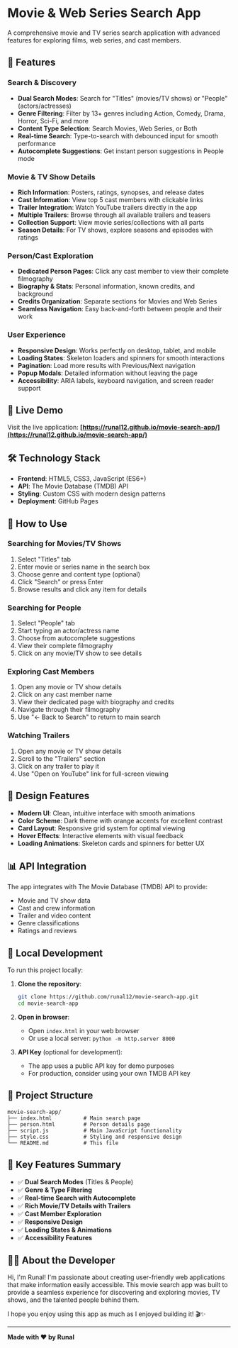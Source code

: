 # Movie & Web Series Search App

A comprehensive movie and TV series search application with advanced features for exploring films, web series, and cast members.

## 🌟 Features

### **Search & Discovery**
- **Dual Search Modes**: Search for "Titles" (movies/TV shows) or "People" (actors/actresses)
- **Genre Filtering**: Filter by 13+ genres including Action, Comedy, Drama, Horror, Sci-Fi, and more
- **Content Type Selection**: Search Movies, Web Series, or Both
- **Real-time Search**: Type-to-search with debounced input for smooth performance
- **Autocomplete Suggestions**: Get instant person suggestions in People mode

### **Movie & TV Show Details**
- **Rich Information**: Posters, ratings, synopses, and release dates
- **Cast Information**: View top 5 cast members with clickable links
- **Trailer Integration**: Watch YouTube trailers directly in the app
- **Multiple Trailers**: Browse through all available trailers and teasers
- **Collection Support**: View movie series/collections with all parts
- **Season Details**: For TV shows, explore seasons and episodes with ratings

### **Person/Cast Exploration**
- **Dedicated Person Pages**: Click any cast member to view their complete filmography
- **Biography & Stats**: Personal information, known credits, and background
- **Credits Organization**: Separate sections for Movies and Web Series
- **Seamless Navigation**: Easy back-and-forth between people and their work

### **User Experience**
- **Responsive Design**: Works perfectly on desktop, tablet, and mobile
- **Loading States**: Skeleton loaders and spinners for smooth interactions
- **Pagination**: Load more results with Previous/Next navigation
- **Popup Modals**: Detailed information without leaving the page
- **Accessibility**: ARIA labels, keyboard navigation, and screen reader support

## 🚀 Live Demo

Visit the live application: **[https://runal12.github.io/movie-search-app/](https://runal12.github.io/movie-search-app/)**

## 🛠️ Technology Stack

- **Frontend**: HTML5, CSS3, JavaScript (ES6+)
- **API**: The Movie Database (TMDB) API
- **Styling**: Custom CSS with modern design patterns
- **Deployment**: GitHub Pages

## 📱 How to Use

### **Searching for Movies/TV Shows**
1. Select "Titles" tab
2. Enter movie or series name in the search box
3. Choose genre and content type (optional)
4. Click "Search" or press Enter
5. Browse results and click any item for details

### **Searching for People**
1. Select "People" tab
2. Start typing an actor/actress name
3. Choose from autocomplete suggestions
4. View their complete filmography
5. Click on any movie/TV show to see details

### **Exploring Cast Members**
1. Open any movie or TV show details
2. Click on any cast member name
3. View their dedicated page with biography and credits
4. Navigate through their filmography
5. Use "← Back to Search" to return to main search

### **Watching Trailers**
1. Open any movie or TV show details
2. Scroll to the "Trailers" section
3. Click on any trailer to play it
4. Use "Open on YouTube" link for full-screen viewing

## 🎨 Design Features

- **Modern UI**: Clean, intuitive interface with smooth animations
- **Color Scheme**: Dark theme with orange accents for excellent contrast
- **Card Layout**: Responsive grid system for optimal viewing
- **Hover Effects**: Interactive elements with visual feedback
- **Loading Animations**: Skeleton cards and spinners for better UX

## 📊 API Integration

The app integrates with The Movie Database (TMDB) API to provide:
- Movie and TV show data
- Cast and crew information
- Trailer and video content
- Genre classifications
- Ratings and reviews

## 🔧 Local Development

To run this project locally:

1. **Clone the repository**:
   ```bash
   git clone https://github.com/runal12/movie-search-app.git
   cd movie-search-app
   ```

2. **Open in browser**:
   - Open `index.html` in your web browser
   - Or use a local server: `python -m http.server 8000`

3. **API Key** (optional for development):
   - The app uses a public API key for demo purposes
   - For production, consider using your own TMDB API key

## 📁 Project Structure

```
movie-search-app/
├── index.html          # Main search page
├── person.html         # Person details page
├── script.js           # Main JavaScript functionality
├── style.css           # Styling and responsive design
└── README.md           # This file
```

## 🌟 Key Features Summary

- ✅ **Dual Search Modes** (Titles & People)
- ✅ **Genre & Type Filtering**
- ✅ **Real-time Search with Autocomplete**
- ✅ **Rich Movie/TV Details with Trailers**
- ✅ **Cast Member Exploration**
- ✅ **Responsive Design**
- ✅ **Loading States & Animations**
- ✅ **Accessibility Features**

## 👨‍💻 About the Developer

Hi, I'm Runal! I'm passionate about creating user-friendly web applications that make information easily accessible. This movie search app was built to provide a seamless experience for discovering and exploring movies, TV shows, and the talented people behind them.

I hope you enjoy using this app as much as I enjoyed building it! 🎬✨

---

**Made with ❤️ by Runal**
